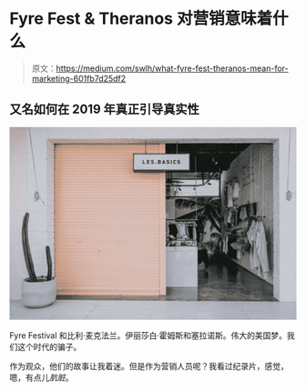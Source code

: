 # Fyre Fest & Theranos 对营销意味着什么

> 原文：<https://medium.com/swlh/what-fyre-fest-theranos-mean-for-marketing-601fb7d25df2>

## 又名如何在 2019 年真正引导真实性

![](img/e1e49910432c5d684fb49d0312ca760c.png)

Fyre Festival 和比利·麦克法兰。伊丽莎白·霍姆斯和塞拉诺斯。伟大的美国梦。我们这个时代的骗子。

作为观众，他们的故事让我着迷。但是作为营销人员呢？我看过纪录片，感觉，嗯，有点儿*肮脏*。